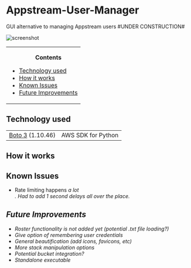 # Appstream-User-Manager
GUI alternative to managing Appstream users \#UNDER CONSTRUCTION\#

<img src="https://i.imgur.com/eeLyia7.jpg" alt="screenshot">

<table>
<tr><td><ul>
<b><p align="center">Contents</p></b>
<li><a href="#Tech">Technology used</a></li>
<li><a href="#How">How it works</a></li>
<li><a href="#Known">Known Issues</a></li>
<li><a href="#Future">Future Improvements</a></li>
</ul></td></tr>
</table>

## <a name="Tech">Technology used</a>

<table>
  <tr>
  <td><a href="https://github.com/exhuma/puresnmp">Boto 3</a> (1.10.46) </td>
    <td>AWS SDK for Python </td>
  </tr>
</table>

## <a name="How">How it works</a>

## <a name="Known">Known Issues</a>
* Rate limiting happens <i>a lot</li>. Had to add 1 second delays all over the place.

## <a name="Future">Future Improvements</a>
* Roster functionality is not added yet (potential .txt file loading?)
* Give option of remembering user credentials
* General beautification (add icons, favicons, etc)
* More stack manipulation options
* Potential bucket integration?
* Standalone executable 

